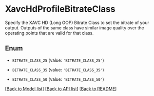 # XavcHdProfileBitrateClass

Specify the XAVC HD (Long GOP) Bitrate Class to set the bitrate of your output. Outputs of the same class have similar image quality over the operating points that are valid for that class.

## Enum

* `BITRATE_CLASS_25` (value: `'BITRATE_CLASS_25'`)

* `BITRATE_CLASS_35` (value: `'BITRATE_CLASS_35'`)

* `BITRATE_CLASS_50` (value: `'BITRATE_CLASS_50'`)

[[Back to Model list]](../README.md#documentation-for-models) [[Back to API list]](../README.md#documentation-for-api-endpoints) [[Back to README]](../README.md)


